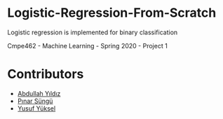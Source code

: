 # Logistic-Regression-From-Scratch
Logistic regression is implemented for binary classification

Cmpe462 - Machine Learning - Spring 2020 - Project 1


# Contributors
* [Abdullah Yıldız](https://github.com/abdullahyldz)
* [Pınar Süngü](https://github.com/psungu)
* [Yusuf Yüksel](https://github.com/yusufyuksel96)
